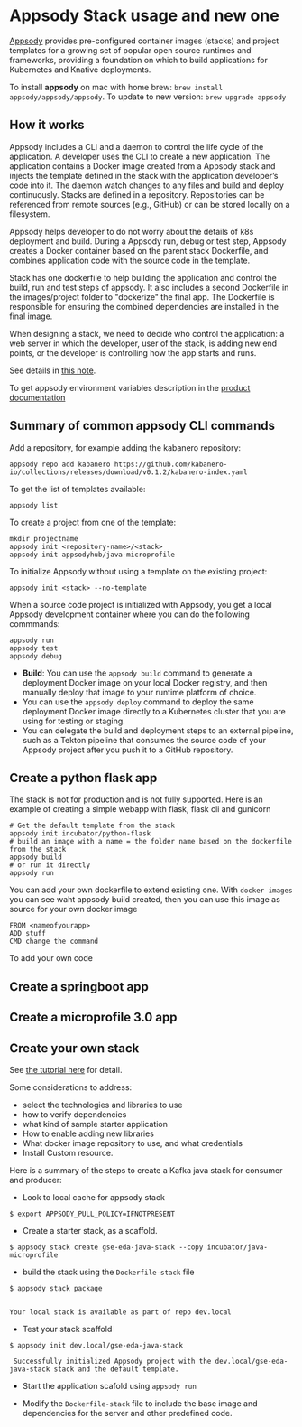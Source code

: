 # Appsody Stack usage and new one

[Appsody](https://appsody.dev/) provides pre-configured container images (stacks) and project templates for a growing set of popular open source runtimes and frameworks, providing a foundation on which to build applications for Kubernetes and Knative deployments.

To install **appsody** on mac with home brew:   `brew install appsody/appsody/appsody`. To update to new version: `brew upgrade appsody`

## How it works

Appsody includes a CLI and a daemon to control the life cycle of the application. A developer uses the CLI to create a new application. The application contains a Docker image created from a Appsody stack and injects the template defined in the stack with the application developer’s code into it. The daemon watch changes to any files and build and deploy continuously.
Stacks are defined in a repository. Repositories can be referenced from remote sources (e.g., GitHub) or can be stored locally on a filesystem.

Appsody helps developer to do not worry about the details of k8s deployment and build. During a Appsody run, debug or test step, Appsody creates a Docker container based on the parent stack Dockerfile, and combines application code with the source code in the template. 

Stack has one dockerfile to help building the application and control the build, run and test steps of appsody. It also includes a second Dockerfile in the images/project folder to "dockerize" the final app. The Dockerfile is responsible for ensuring the combined dependencies are installed in the final image.

When designing a stack, we need to decide who control the application: a web server in which the developer, user of the stack, is adding new end points, or the developer is controlling how the app starts and runs.


See details in [this note](https://developer.ibm.com/technologies/containers/tutorials/create-appsody-stack).

To get appsody environment variables description in the [product documentation](https://appsody.dev/docs/stacks/environment-variables)

## Summary of common appsody CLI commands

Add a repository, for example adding the kabanero repository:

```
appsody repo add kabanero https://github.com/kabanero-io/collections/releases/download/v0.1.2/kabanero-index.yaml 
```

To get the list of templates available: 

```
appsody list
```

To create a project from one of the template:

```
mkdir projectname
appsody init <repository-name>/<stack>
appsody init appsodyhub/java-microprofile
```

To initialize Appsody without using a template on the existing project:

```
appsody init <stack> --no-template 
```

When a source code project is initialized with Appsody, you get a local Appsody development container where you can do the following commmands:

```
appsody run 
appsody test 
appsody debug 
```

* **Build**: You can use the `appsody build` command to generate a deployment Docker image on your local Docker registry, and then manually deploy that image to your runtime platform of choice.
* You can use the `appsody deploy` command to deploy the same deployment Docker image directly to a Kubernetes cluster that you are using for testing or staging.
* You can delegate the build and deployment steps to an external pipeline, such as a Tekton pipeline that consumes the source code of your Appsody project after you push it to a GitHub repository.

## Create a python flask app

The stack is not for production and is not fully supported. Here is an example of creating a simple webapp with flask, flask cli and gunicorn

```
# Get the default template from the stack
appsody init incubator/python-flask
# build an image with a name = the folder name based on the dockerfile from the stack
appsody build
# or run it directly
appsody run
```

You can add your own dockerfile to extend existing one. With `docker images` you can see waht appsody build created, then you can use this image as source for your own docker image
```
FROM <nameofyourapp>
ADD stuff
CMD change the command
```

To add your own code 

## Create a springboot app

## Create a microprofile 3.0 app

## Create your own stack

See [the tutorial here](https://developer.ibm.com/tutorials/create-appsody-stack/) for detail.

Some considerations to address:

* select the technologies and libraries to use
* how to verify dependencies
* what kind of sample starter application
* How to enable adding new libraries
* What docker image repository to use, and what credentials
* Install Custom resource. 

Here is a summary of the steps to create a Kafka java stack for consumer and producer:

* Look to local cache for appsody stack

```shell
$ export APPSODY_PULL_POLICY=IFNOTPRESENT
```

* Create a starter stack, as a scaffold. 

```shell
$ appsody stack create gse-eda-java-stack --copy incubator/java-microprofile
```

* build the stack using the `Dockerfile-stack` file

```shell
$ appsody stack package


Your local stack is available as part of repo dev.local
```

* Test your stack scaffold

```shell
$ appsody init dev.local/gse-eda-java-stack

 Successfully initialized Appsody project with the dev.local/gse-eda-java-stack stack and the default template.
```

* Start the application scafold using `appsody run`

* Modify the `Dockerfile-stack` file to include the base image and dependencies for the server and other predefined code.